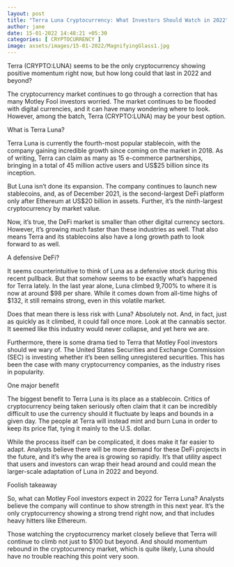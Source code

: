 ```yaml
---
layout: post
title: "Terra Luna Cryptocurrency: What Investors Should Watch in 2022"
author: jane 
date: 15-01-2022 14:48:21 +05:30 
categories: [ CRYPTOCURRENCY ] 
image: assets/images/15-01-2022/MagnifyingGlass1.jpg
---
```

Terra (CRYPTO:LUNA) seems to be the only cryptocurrency showing positive momentum right now, but how long could that last in 2022 and beyond?

The cryptocurrency market continues to go through a correction that has many Motley Fool investors worried. The market continues to be flooded with digital currencies, and it can have many wondering where to look. However, among the batch, Terra (CRYPTO:LUNA) may be your best option.

What is Terra Luna?

Terra Luna is currently the fourth-most popular stablecoin, with the company gaining incredible growth since coming on the market in 2018. As of writing, Terra can claim as many as 15 e-commerce partnerships, bringing in a total of 45 million active users and US$25 billion since its inception.

But Luna isn’t done its expansion. The company continues to launch new stablecoins, and, as of December 2021, is the second-largest DeFi platform only after Ethereum at US$20 billion in assets. Further, it’s the ninth-largest cryptocurrency by market value.

Now, it’s true, the DeFi market is smaller than other digital currency sectors. However, it’s growing much faster than these industries as well. That also means Terra and its stablecoins also have a long growth path to look forward to as well.

A defensive DeFi?

It seems counterintuitive to think of Luna as a defensive stock during this recent pullback. But that somehow seems to be exactly what’s happened for Terra lately. In the last year alone, Luna climbed 9,700% to where it is now at around $98 per share. While it comes down from all-time highs of $132, it still remains strong, even in this volatile market.

Does that mean there is less risk with Luna? Absolutely not. And, in fact, just as quickly as it climbed, it could fall once more. Look at the cannabis sector. It seemed like this industry would never collapse, and yet here we are.

Furthermore, there is some drama tied to Terra that Motley Fool investors should we wary of. The United States Securities and Exchange Commission (SEC) is investing whether it’s been selling unregistered securities. This has been the case with many cryptocurrency companies, as the industry rises in popularity.

One major benefit

The biggest benefit to Terra Luna is its place as a stablecoin. Critics of cryptocurrency being taken seriously often claim that it can be incredibly difficult to use the currency should it fluctuate by leaps and bounds in a given day. The people at Terra will instead mint and burn Luna in order to keep its price flat, tying it mainly to the U.S. dollar.

While the process itself can be complicated, it does make it far easier to adapt. Analysts believe there will be more demand for these DeFi projects in the future, and it’s why the area is growing so rapidly. It’s that utility aspect that users and investors can wrap their head around and could mean the larger-scale adaptation of Luna in 2022 and beyond.

Foolish takeaway

So, what can Motley Fool investors expect in 2022 for Terra Luna? Analysts believe the company will continue to show strength in this next year. It’s the only cryptocurrency showing a strong trend right now, and that includes heavy hitters like Ethereum.

Those watching the cryptocurrency market closely believe that Terra will continue to climb not just to $100 but beyond. And should momentum rebound in the cryptocurrency market, which is quite likely, Luna should have no trouble reaching this point very soon.